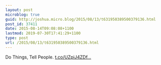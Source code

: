 ```yaml
---
layout: post
microblog: true
guid: http://joshua.micro.blog/2015/08/13/t631950389500379136.html
post_id: 37411
date: 2015-08-14T09:08:08+1100
lastmod: 2019-07-30T17:41:29+1100
type: post
url: /2015/08/13/t631950389500379136.html
---
```

Do Things, Tell People. [t.co/UZpiJ4ZDf...](http://t.co/UZpiJ4ZDfB)
